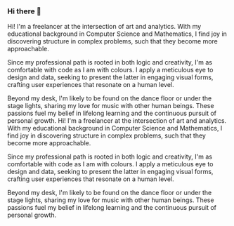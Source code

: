 ### Hi there 👋

<!--
**luzep/luzep** is a ✨ _special_ ✨ repository because its `README.md` (this file) appears on your GitHub profile.

Here are some ideas to get you started:

- 🔭 I’m currently working on ...
- 🌱 I’m currently learning ...
- 👯 I’m looking to collaborate on ...
- 🤔 I’m looking for help with ...
- 💬 Ask me about ...
- 📫 How to reach me: ...
- 😄 Pronouns: ...
- ⚡ Fun fact: ...
-->

Hi! I'm a freelancer at the intersection of art and analytics. With my educational background in Computer Science and Mathematics, I find joy in discovering structure in complex problems, such that they become more approachable.

Since my professional path is rooted in both logic and creativity, I'm as comfortable with code as I am with colours. I apply a meticulous eye to design and data, seeking to present the latter in engaging visual forms, crafting user experiences that resonate on a human level.

Beyond my desk, I'm likely to be found on the dance floor or under the stage lights, sharing my love for music with other human beings. These passions fuel my belief in lifelong learning and the continuous pursuit of personal growth.
Hi! I'm a freelancer at the intersection of art and analytics. With my educational background in Computer Science and Mathematics, I find joy in discovering structure in complex problems, such that they become more approachable.

Since my professional path is rooted in both logic and creativity, I'm as comfortable with code as I am with colours. I apply a meticulous eye to design and data, seeking to present the latter in engaging visual forms, crafting user experiences that resonate on a human level.

Beyond my desk, I'm likely to be found on the dance floor or under the stage lights, sharing my love for music with other human beings. These passions fuel my belief in lifelong learning and the continuous pursuit of personal growth.
